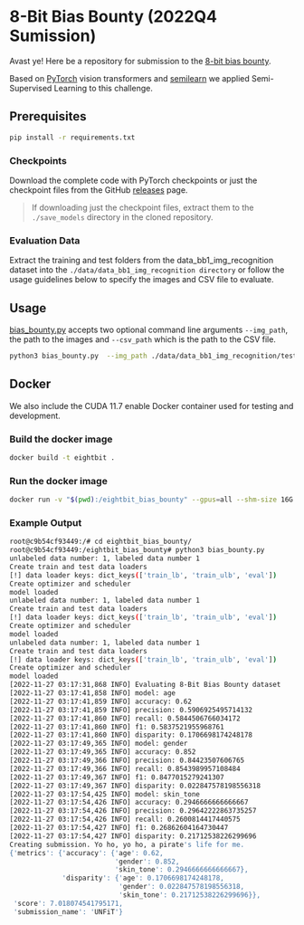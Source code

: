 # 8-Bit Bias Bounty (2022Q4 Sumission)
Avast ye! Here be a repository for submission to the [8-bit bias bounty](https://biasbounty.ai/8-bbb).

Based on [PyTorch](https://pytorch.org/) vision transformers and [semilearn](https://github.com/microsoft/Semi-supervised-learning) we applied Semi-Supervised Learning to this challenge.

## Prerequisites
```bash
pip install -r requirements.txt
```

### Checkpoints
Download the complete code with PyTorch checkpoints or just the checkpoint files from the GitHub [releases](https://github.com/cd-anderson/eightbit_bias_bounty_01/releases) page. 

> If downloading just the checkpoint files, extract them to the ``./save_models`` directory in the cloned repository.

### Evaluation Data
Extract the training and test folders from the data_bb1_img_recognition dataset into the ``./data/data_bb1_img_recognition directory`` or follow the usage guidelines below to specify the images and CSV file to evaluate.

## Usage
[bias_bounty.py](bias_bounty.py) accepts two optional command line arguments ``--img_path``, the path to the images and ``--csv_path`` which is the path to the CSV file.
```bash
python3 bias_bounty.py  --img_path ./data/data_bb1_img_recognition/test --csv_path ./data/data_bb1_img_recognition/test/labels.csv
```

## Docker
We also include the CUDA 11.7 enable Docker container used for testing and development.

### Build the docker image
```bash
docker build -t eightbit .
```

### Run the docker image
```bash
docker run -v "$(pwd):/eightbit_bias_bounty" --gpus=all --shm-size 16G -it eightbit bash
```

### Example Output
```bash
root@c9b54cf93449:/# cd eightbit_bias_bounty/
root@c9b54cf93449:/eightbit_bias_bounty# python3 bias_bounty.py
unlabeled data number: 1, labeled data number 1
Create train and test data loaders
[!] data loader keys: dict_keys(['train_lb', 'train_ulb', 'eval'])
Create optimizer and scheduler
model loaded
unlabeled data number: 1, labeled data number 1
Create train and test data loaders
[!] data loader keys: dict_keys(['train_lb', 'train_ulb', 'eval'])
Create optimizer and scheduler
model loaded
unlabeled data number: 1, labeled data number 1
Create train and test data loaders
[!] data loader keys: dict_keys(['train_lb', 'train_ulb', 'eval'])
Create optimizer and scheduler
model loaded
[2022-11-27 03:17:31,868 INFO] Evaluating 8-Bit Bias Bounty dataset
[2022-11-27 03:17:41,858 INFO] model: age
[2022-11-27 03:17:41,859 INFO] accuracy: 0.62
[2022-11-27 03:17:41,859 INFO] precision: 0.5906925495714132
[2022-11-27 03:17:41,860 INFO] recall: 0.5844506766034172
[2022-11-27 03:17:41,860 INFO] f1: 0.5837521955968761
[2022-11-27 03:17:41,860 INFO] disparity: 0.1706698174248178
[2022-11-27 03:17:49,365 INFO] model: gender
[2022-11-27 03:17:49,365 INFO] accuracy: 0.852
[2022-11-27 03:17:49,366 INFO] precision: 0.84423507606765
[2022-11-27 03:17:49,366 INFO] recall: 0.8543989957108484
[2022-11-27 03:17:49,367 INFO] f1: 0.8477015279241307
[2022-11-27 03:17:49,367 INFO] disparity: 0.022847578198556318
[2022-11-27 03:17:54,425 INFO] model: skin_tone
[2022-11-27 03:17:54,426 INFO] accuracy: 0.2946666666666667
[2022-11-27 03:17:54,426 INFO] precision: 0.29642222863735257
[2022-11-27 03:17:54,426 INFO] recall: 0.2600814417440575
[2022-11-27 03:17:54,427 INFO] f1: 0.26862604164730447
[2022-11-27 03:17:54,427 INFO] disparity: 0.21712538226299696
Creating submission. Yo ho, yo ho, a pirate's life for me.
{'metrics': {'accuracy': {'age': 0.62,
                          'gender': 0.852,
                          'skin_tone': 0.2946666666666667},
             'disparity': {'age': 0.1706698174248178,
                           'gender': 0.022847578198556318,
                           'skin_tone': 0.21712538226299696}},
 'score': 7.018074541795171,
 'submission_name': 'UNFiT'}
```